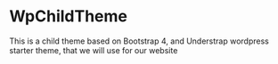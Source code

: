 # WpChildTheme
This is a child theme based on Bootstrap 4, and Understrap wordpress starter theme, that we will use for our website
